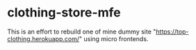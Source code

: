 # clothing-store-mfe
This is an effort to rebuild one of mine dummy site "https://top-clothing.herokuapp.com/" using micro frontends.
